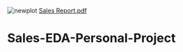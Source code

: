 ![newplot](https://user-images.githubusercontent.com/73573214/116699269-00bd2c00-a9e3-11eb-838a-dcce943a72c4.png)
[Sales Report.pdf](https://github.com/ASR373/Sales-EDA-Personal-Project/files/6405491/Sales.Report.pdf)
# Sales-EDA-Personal-Project
